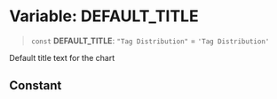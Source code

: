 # Variable: DEFAULT\_TITLE

> `const` **DEFAULT\_TITLE**: `"Tag Distribution"` = `'Tag Distribution'`

Default title text for the chart

## Constant
